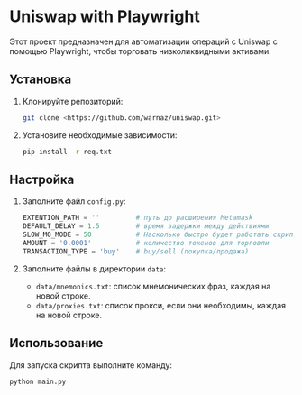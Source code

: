 # Uniswap with Playwright

Этот проект предназначен для автоматизации операций с Uniswap с помощью Playwright, чтобы торговать низколиквидными активами.

## Установка

1. Клонируйте репозиторий:
    ```bash
    git clone <https://github.com/warnaz/uniswap.git>
    ```

2. Установите необходимые зависимости:
    ```bash
    pip install -r req.txt
    ```

## Настройка

1. Заполните файл `config.py`:

    ```python
    EXTENTION_PATH = ''         # путь до расширения Metamask
    DEFAULT_DELAY = 1.5         # время задержки между действиями
    SLOW_MO_MODE = 50           # Насколько быстро будет работать скрипт
    AMOUNT = '0.0001'           # количество токенов для торговли
    TRANSACTION_TYPE = 'buy'    # buy/sell (покупка/продажа)
    ```

2. Заполните файлы в директории `data`:
    - `data/mnemonics.txt`: список мнемонических фраз, каждая на новой строке.
    - `data/proxies.txt`: список прокси, если они необходимы, каждая на новой строке.

## Использование

Для запуска скрипта выполните команду:

```bash
python main.py